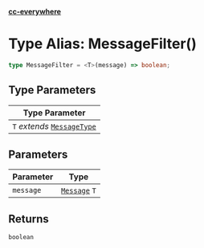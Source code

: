 [**cc-everywhere**](../../../../../index.md)

<HorizontalLine />

# Type Alias: MessageFilter()

```ts
type MessageFilter = <T>(message) => boolean;
```

## Type Parameters

| Type Parameter |
| ------ |
| `T` *extends* [`MessageType`](../../message-types/enumerations/message-type.md) |

## Parameters

| Parameter | Type |
| ------ | ------ |
| `message` | [`Message`](../../message-types/type-aliases/message.md) `T` |

## Returns

`boolean`
